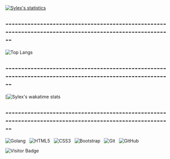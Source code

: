 [![Sylex's statistics](https://github-readme-stats.vercel.app/api?username=x33lyS&show_icons=true&theme=maroongold)](#)

## --------------------------------------------------------------------------------------------------------

![Top Langs](https://github-readme-stats.vercel.app/api/top-langs/?username=x33lyS&hide=TeX&layout=compact&theme=maroongold)

## --------------------------------------------------------------------------------------------------------

[![Sylex's wakatime stats](https://github-readme-stats.vercel.app/api/wakatime?username=x33lyS)

## --------------------------------------------------------------------------------------------------------

![Golang](https://img.shields.io/badge/-Golang-black?logo=go&style=for-the-badge)&nbsp;&nbsp;
![HTML5](https://img.shields.io/badge/-HTML5-black?logo=html5&style=for-the-badge)&nbsp;&nbsp;
![CSS3](https://img.shields.io/badge/-CSS3-black?logo=css3&style=for-the-badge)&nbsp;&nbsp;
![Bootstrap](https://img.shields.io/badge/-Bootstrap-black?logo=bootstrap&style=for-the-badge)&nbsp;&nbsp;
![Git](https://img.shields.io/badge/-Git-black?logo=git&style=for-the-badge)&nbsp;&nbsp;
![GitHub](https://img.shields.io/badge/-GitHub-black?logo=github&style=for-the-badge)&nbsp;&nbsp;




![Visitor Badge](https://visitor-badge.laobi.icu/badge?page_id=x33lyS.x33lyS)
